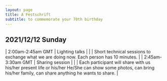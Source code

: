 ```yaml
---
layout: page
title: A Festschrift
subtitle: to commemorate your 70th birthday
---
```


<h2>2021/12/12 Sunday</h2>

| 2:00am-2:45am GMT | Lighting talks |
| | Short technical sessions to exchange what we are doing now. Each person has 10 minutes. |
| 2:45am-3:30am GMT | Sharing session |
| | Each participant will share with us his/her present life or his/her He/She can show some photos, can bring his/her family, can share anything he wants to share. |

